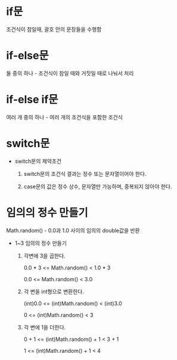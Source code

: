 # if문

조건식이 참일때, 괄호 안의 문장들을 수행함

# if-else문

둘 중의 하나 - 조건식이 참일 때와 거짓일 때로 나눠서 처리

# if-else if문

여러 개 중의 하나 - 여러 개의 조건식을 포함한 조건식

# switch문

- switch문의 제약조건

  1. switch문의 조건식 결과는 정수 또는 문자열이어야 한다.
 
  2. case문의 값은 정수 상수, 문자열만 가능하며, 중복되지 않아야 한다.
  
# 임의의 정수 만들기

Math.random() - 0.0과 1.0 사이의 임의의 double값을 반환

- 1~3 임의의 정수 만들기

  1. 각변에 3을 곱한다.

      0.0 * 3 <= Math.random() < 1.0 * 3

      0.0 <= Math.random() < 3.0

  2. 각 변을 int형으로 변환한다.

      (int)0.0 <= (int)Math.random() < (int)3.0

      0 <= (int)Math.random() < 3

  3. 각 변에 1을 더한다.

      0 + 1 <= (int)Math.random() + 1 < 3 + 1

      1 <= (int)Math.random() + 1 < 4


